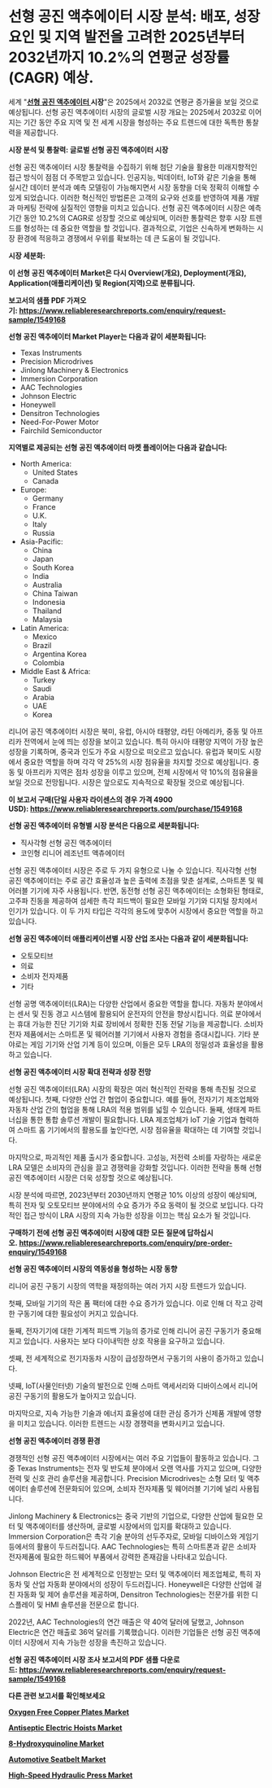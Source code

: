 <p><h1>선형 공진 액추에이터 시장 분석: 배포, 성장 요인 및 지역 발전을 고려한 2025년부터 2032년까지 10.2%의 연평균 성장률(CAGR) 예상.</h1></p><p>세계 "<strong><a href="https://www.reliableresearchreports.com/linear-resonant-actuator-r1549168?utm_campaign=106&utm_medium=8&utm_source=Github&utm_content=ia&utm_term=22032025&utm_id=linear-resonant-actuator">선형 공진 액추에이터&nbsp;</a></strong><strong>시장</strong>"은 2025에서 2032로 연평균 증가율을 보일 것으로 예상됩니다. 선형 공진 액추에이터 시장의 글로벌 시장 개요는 2025에서 2032로 이어지는 기간 동안 주요 지역 및 전 세계 시장을 형성하는 주요 트렌드에 대한 독특한 통찰력을 제공합니다.</p>
<p><strong>시장 분석 및 통찰력: 글로벌 선형 공진 액추에이터 시장</strong></p>
<p><p>선형 공진 액추에이터 시장 통찰력을 수집하기 위해 첨단 기술을 활용한 미래지향적인 접근 방식이 점점 더 주목받고 있습니다. 인공지능, 빅데이터, IoT와 같은 기술을 통해 실시간 데이터 분석과 예측 모델링이 가능해지면서 시장 동향을 더욱 정확히 이해할 수 있게 되었습니다. 이러한 혁신적인 방법론은 고객의 요구와 선호를 반영하여 제품 개발과 마케팅 전략에 실질적인 영향을 미치고 있습니다. 선형 공진 액추에이터 시장은 예측 기간 동안 10.2%의 CAGR로 성장할 것으로 예상되며, 이러한 통찰력은 향후 시장 트렌드를 형성하는 데 중요한 역할을 할 것입니다. 결과적으로, 기업은 신속하게 변화하는 시장 환경에 적응하고 경쟁에서 우위를 확보하는 데 큰 도움이 될 것입니다.</p><a href="%7CAUTHORITHY_DOMAIN_URL%7C?utm_campaign=106&utm_medium=8&utm_source=Github&utm_content=ia&utm_term=22032025&utm_id=linear-resonant-actuator"></a></p>
<p><strong>시장 세분화:</strong></p>
<p><strong>이 선형 공진 액추에이터 Market은 다시 Overview(개요), Deployment(개요), Application(애플리케이션) 및 Region(지역)으로 분류됩니다.</strong></p>
<p><strong>보고서의 샘플 PDF 가져오기:&nbsp;<a href="https://www.reliableresearchreports.com/enquiry/request-sample/1549168?utm_campaign=106&utm_medium=8&utm_source=Github&utm_content=ia&utm_term=22032025&utm_id=linear-resonant-actuator">https://www.reliableresearchreports.com/enquiry/request-sample/1549168</a></strong><strong></strong></p>
<p><strong>선형 공진 액추에이터 Market Player는 다음과 같이 세분화됩니다:</strong></p>
<p><ul><li>Texas Instruments</li><li>Precision Microdrives</li><li>Jinlong Machinery & Electronics</li><li>Immersion Corporation</li><li>AAC Technologies</li><li>Johnson Electric</li><li>Honeywell</li><li>Densitron Technologies</li><li>Need-For-Power Motor</li><li>Fairchild Semiconductor</li></ul></p>
<p><strong>지역별로 제공되는 선형 공진 액추에이터 마켓 플레이어는 다음과 같습니다:</strong></p>
<p><ul>
    <li>
        North America:
        <ul>
            <li>United States</li>
            <li>Canada</li>
        </ul>
    </li>
    <li>
        Europe:
        <ul>
            <li>Germany</li>
            <li>France</li>
            <li>U.K.</li>
            <li>Italy</li>
            <li>Russia</li>
        </ul>
    </li>
    <li>
        Asia-Pacific:
        <ul>
            <li>China</li>
            <li>Japan</li>
            <li>South Korea</li>
            <li>India</li>
            <li>Australia</li>
            <li>China Taiwan</li>
            <li>Indonesia</li>
            <li>Thailand</li>
            <li>Malaysia</li>
        </ul>
    </li>
    <li>
        Latin America:
        <ul>
            <li>Mexico</li>
            <li>Brazil</li>
            <li>Argentina Korea</li>
            <li>Colombia</li>
        </ul>
    </li>
    <li>
        Middle East & Africa:
        <ul>
            <li>Turkey</li>
            <li>Saudi</li>
            <li>Arabia</li>
            <li>UAE</li>
            <li>Korea</li>
        </ul>
    </li>
    </ul></p>
<p><p>리니어 공진 액추에이터 시장은 북미, 유럽, 아시아 태평양, 라틴 아메리카, 중동 및 아프리카 전역에서 눈에 띄는 성장을 보이고 있습니다. 특히 아시아 태평양 지역이 가장 높은 성장을 기록하며, 중국과 인도가 주요 시장으로 떠오르고 있습니다. 유럽과 북미도 시장에서 중요한 역할을 하며 각각 약 25%의 시장 점유율을 차지할 것으로 예상됩니다. 중동 및 아프리카 지역은 점차 성장을 이루고 있으며, 전체 시장에서 약 10%의 점유율을 보일 것으로 전망됩니다. 시장은 앞으로도 지속적으로 확장될 것으로 예상됩니다.</p></p>
<p><strong>이 보고서 구매(단일 사용자 라이센스의 경우 가격 4900 USD):&nbsp;<a href="https://www.reliableresearchreports.com/purchase/1549168?utm_campaign=106&utm_medium=8&utm_source=Github&utm_content=ia&utm_term=22032025&utm_id=linear-resonant-actuator">https://www.reliableresearchreports.com/purchase/1549168</a></strong></p>
<p><strong>선형 공진 액추에이터 유형별 시장 분석은 다음으로 세분화됩니다:</strong></p>
<p><ul><li>직사각형 선형 공진 액추에이터</li><li>코인형 리니어 레조넌트 액츄에이터</li></ul></p>
<p><p>선형 공진 액추에이터 시장은 주로 두 가지 유형으로 나눌 수 있습니다. 직사각형 선형 공진 액추에이터는 주로 공간 효율성과 높은 출력에 초점을 맞춘 설계로, 스마트폰 및 웨어러블 기기에 자주 사용됩니다. 반면, 동전형 선형 공진 액추에이터는 소형화된 형태로, 고주파 진동을 제공하여 섬세한 촉각 피드백이 필요한 모바일 기기와 디지털 장치에서 인기가 있습니다. 이 두 가지 타입은 각각의 용도에 맞추어 시장에서 중요한 역할을 하고 있습니다.</p></p>
<p><strong>선형 공진 액추에이터 애플리케이션별 시장 산업 조사는 다음과 같이 세분화됩니다:</strong></p>
<p><ul><li>오토모티브</li><li>의료</li><li>소비자 전자제품</li><li>기타</li></ul></p>
<p><p>선형 공명 액추에이터(LRA)는 다양한 산업에서 중요한 역할을 합니다. 자동차 분야에서는 센서 및 진동 경고 시스템에 활용되어 운전자의 안전을 향상시킵니다. 의료 분야에서는 휴대 가능한 진단 기기와 치료 장비에서 정확한 진동 전달 기능을 제공합니다. 소비자 전자 제품에서는 스마트폰 및 웨어러블 기기에서 사용자 경험을 증대시킵니다. 기타 분야로는 게임 기기와 산업 기계 등이 있으며, 이들은 모두 LRA의 정밀성과 효율성을 활용하고 있습니다.</p></p>
<p><strong>선형 공진 액추에이터 시장 확대 전략과 성장 전망</strong></p>
<p><p>선형 공진 액추에이터(LRA) 시장의 확장은 여러 혁신적인 전략을 통해 촉진될 것으로 예상됩니다. 첫째, 다양한 산업 간 협업이 중요합니다. 예를 들어, 전자기기 제조업체와 자동차 산업 간의 협업을 통해 LRA의 적용 범위를 넓힐 수 있습니다. 둘째, 생태계 파트너십을 통한 통합 솔루션 개발이 필요합니다. LRA 제조업체가 IoT 기술 기업과 협력하여 스마트 홈 기기에서의 활용도를 높인다면, 시장 점유율을 확대하는 데 기여할 것입니다.</p><p>마지막으로, 파괴적인 제품 출시가 중요합니다. 고성능, 저전력 소비를 자랑하는 새로운 LRA 모델은 소비자의 관심을 끌고 경쟁력을 강화할 것입니다. 이러한 전략을 통해 선형 공진 액추에이터 시장은 더욱 성장할 것으로 예상됩니다.</p><p>시장 분석에 따르면, 2023년부터 2030년까지 연평균 10% 이상의 성장이 예상되며, 특히 전자 및 오토모티브 분야에서의 수요 증가가 주요 동력이 될 것으로 보입니다. 다각적인 접근 방식이 LRA 시장의 지속 가능한 성장을 이끄는 핵심 요소가 될 것입니다.</p></p>
<p><strong>구매하기 전에 선형 공진 액추에이터 시장에 대한 모든 질문에 답하십시오.&nbsp;<a href="https://www.reliableresearchreports.com/enquiry/pre-order-enquiry/1549168?utm_campaign=106&utm_medium=8&utm_source=Github&utm_content=ia&utm_term=22032025&utm_id=linear-resonant-actuator">https://www.reliableresearchreports.com/enquiry/pre-order-enquiry/1549168</a></strong><strong></strong></p>
<p><strong>선형 공진 액추에이터 시장의 역동성을 형성하는 시장 동향</strong></p>
<p><p>리니어 공진 구동기 시장의 역학을 재정의하는 여러 가지 시장 트렌드가 있습니다. </p><p>첫째, 모바일 기기의 작은 폼 팩터에 대한 수요 증가가 있습니다. 이로 인해 더 작고 강력한 구동기에 대한 필요성이 커지고 있습니다. </p><p>둘째, 전자기기에 대한 기계적 피드백 기능의 증가로 인해 리니어 공진 구동기가 중요해지고 있습니다. 사용자는 보다 다이내믹한 상호 작용을 요구하고 있습니다. </p><p>셋째, 전 세계적으로 전기자동차 시장이 급성장하면서 구동기의 사용이 증가하고 있습니다. </p><p>넷째, IoT(사물인터넷) 기술의 발전으로 인해 스마트 액세서리와 디바이스에서 리니어 공진 구동기의 활용도가 높아지고 있습니다. </p><p>마지막으로, 지속 가능한 기술과 에너지 효율성에 대한 관심 증가가 신제품 개발에 영향을 미치고 있습니다. 이러한 트렌드는 시장 경쟁력을 변화시키고 있습니다.</p></p>
<p><strong>선형 공진 액추에이터 경쟁 환경</strong></p>
<p><p>경쟁적인 선형 공진 액추에이터 시장에서는 여러 주요 기업들이 활동하고 있습니다. 그 중 Texas Instruments는 전자 및 반도체 분야에서 오랜 역사를 가지고 있으며, 다양한 전력 및 신호 관리 솔루션을 제공합니다. Precision Microdrives는 소형 모터 및 액추에이터 솔루션에 전문화되어 있으며, 소비자 전자제품 및 웨어러블 기기에 널리 사용됩니다.</p><p>Jinlong Machinery & Electronics는 중국 기반의 기업으로, 다양한 산업에 필요한 모터 및 액추에이터를 생산하며, 글로벌 시장에서의 입지를 확대하고 있습니다. Immersion Corporation은 촉각 기술 분야의 선두주자로, 모바일 디바이스와 게임기 등에서의 활용이 두드러집니다. AAC Technologies는 특히 스마트폰과 같은 소비자 전자제품에 필요한 하드웨어 부품에서 강력한 존재감을 나타내고 있습니다.</p><p>Johnson Electric은 전 세계적으로 인정받는 모터 및 액추에이터 제조업체로, 특히 자동차 및 산업 자동화 분야에서의 성장이 두드러집니다. Honeywell은 다양한 산업에 걸친 자동화 및 제어 솔루션을 제공하며, Densitron Technologies는 전문가를 위한 디스플레이 및 HMI 솔루션을 전문으로 합니다.</p><p>2022년, AAC Technologies의 연간 매출은 약 40억 달러에 달했고, Johnson Electric은 연간 매출로 36억 달러를 기록했습니다. 이러한 기업들은 선형 공진 액추에이터 시장에서 지속 가능한 성장을 촉진하고 있습니다.</p></p>
<p><strong>선형 공진 액추에이터 시장 조사 보고서의 PDF 샘플 다운로드:&nbsp;<a href="https://www.reliableresearchreports.com/enquiry/request-sample/1549168?utm_campaign=106&utm_medium=8&utm_source=Github&utm_content=ia&utm_term=22032025&utm_id=linear-resonant-actuator">https://www.reliableresearchreports.com/enquiry/request-sample/1549168</a></strong></p>
<p><strong></strong></p>
<p><strong></strong></p>
<p><strong></strong></p>
<p><strong></strong></p>
<p><strong>다른 관련 보고서를 확인해보세요</strong></p>
<p><strong><p><a href="https://github.com/tovehiaktivi/Market-Research-Report-List-1/blob/main/oxygen-free-copper-plates-market.md?utm_campaign=106&utm_medium=8&utm_source=Github&utm_content=ia&utm_term=22032025&utm_id=linear-resonant-actuator">Oxygen Free Copper Plates Market</a></p><p><a href="https://github.com/syiqvanyo/Market-Research-Report-List-1/blob/main/antiseptic-electric-hoists-market.md?utm_campaign=106&utm_medium=8&utm_source=Github&utm_content=ia&utm_term=22032025&utm_id=linear-resonant-actuator">Antiseptic Electric Hoists Market</a></p><p><a href="https://github.com/minakibanov/Market-Research-Report-List-1/blob/main/8-hydroxyquinoline-market.md?utm_campaign=106&utm_medium=8&utm_source=Github&utm_content=ia&utm_term=22032025&utm_id=linear-resonant-actuator">8-Hydroxyquinoline Market</a></p><p><a href="https://github.com/gripeluigstt/Market-Research-Report-List-1/blob/main/automotive-seatbelt-market.md?utm_campaign=106&utm_medium=8&utm_source=Github&utm_content=ia&utm_term=22032025&utm_id=linear-resonant-actuator">Automotive Seatbelt Market</a></p><p><a href="https://github.com/warshatulang0/Market-Research-Report-List-1/blob/main/high-speed-hydraulic-press-market.md?utm_campaign=106&utm_medium=8&utm_source=Github&utm_content=ia&utm_term=22032025&utm_id=linear-resonant-actuator">High-Speed Hydraulic Press Market</a></p></strong></p>